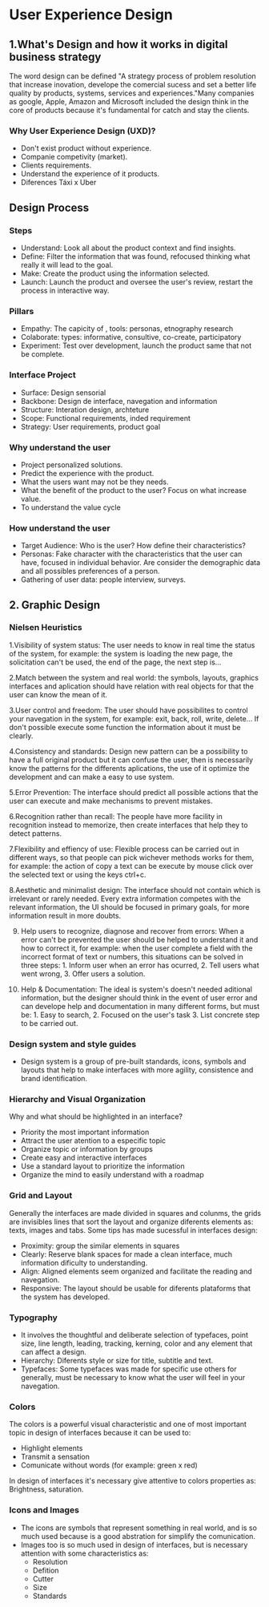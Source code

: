 # **User Experience Design**

## 1.What's Design and how it works in digital business strategy
The word design can be defined "A strategy process of problem resolution that increase inovation, develope the comercial sucess and set a better life quality by products, systems, services and experiences."Many companies as google, Apple, Amazon and Microsoft included the design think in the core of products because it's fundamental for catch and stay the clients.

### Why User Experience Design (UXD)?
  - Don't exist product without experience.
  - Companie competivity (market).
  - Clients requirements.
  - Understand the experience of it products.
  - Diferences Táxi x Uber

## Design Process
  ### Steps
  - Understand: Look all about the product context and find insights.
  - Define: Filter the information that was found, refocused thinking what really it will lead to the goal.
  - Make: Create the product using the information selected.
  - Launch: Launch the product and oversee the user's review, restart the process in interactive way.

  ### Pillars
  - Empathy: The capicity of , tools: personas, etnography research
  - Colaborate: types: informative, consultive, co-create, participatory
  - Experiment: Test over development, launch the product same that not be complete.

  ### Interface Project
  - Surface: Design sensorial
  - Backbone: Design de interface, navegation and information
  - Structure: Interation design, archteture
  - Scope: Functional requirements, inded requirement
  - Strategy: User requirements, product goal

  ### Why understand the user
  - Project personalized solutions.
  - Predict the experience with the product.
  - What the users want may not be they needs.
  - What the benefit of the product to the user? Focus on what increase value.
  - To understand the value cycle 

  ### How understand the user
  - Target Audience: Who is the user? How define their characteristics?
  - Personas: Fake character with the characteristics that the user can have, focused in individual behavior. Are consider the demographic data and all possibles preferences of a person.
  - Gathering of user data: people interview, surveys. 

  ## 2. Graphic Design
  
  ### Nielsen Heuristics
  
  1.Visibility of system status: The user needs to know in real time the status of the system, for example: the system is loading the new page, the solicitation can't be used, the end of the page, the next step is...
  
  2.Match between the system and real world: the symbols, layouts, graphics interfaces and aplication should have relation with real objects for that the user can know the mean of it.  
  
  3.User control and freedom: The user should have possibilites to control your navegation in the system, for example: exit, back, roll, write, delete... If don't possible execute some function the information about it must be clearly.
  
  4.Consistency and standards: Design new pattern can be a possibility to have a  full original product but it can confuse the user, then is necessarily know the patterns for the differents aplications, the use of it optimize the development and can make a easy to use system. 
  
  5.Error Prevention: The interface should predict all possible actions that the user can execute and make mechanisms to prevent mistakes.
  
  6.Recognition rather than recall: The people have more facility in recognition instead to memorize, then create interfaces that help they to detect patterns.
  
  7.Flexibility and effiency of use: Flexible process can be carried out in different ways, so that people can pick wichever methods works for them, for example: the action of copy a text can be execute by mouse click over the selected text or using the keys ctrl+c.
  
  8.Aesthetic and minimalist design: The interface should not contain which is irrelevant or rarely needed. Every extra information competes with the relevant information, the UI should be focused in primary goals, for more information result in more doubts.
  
  9. Help users to recognize, diagnose and recover from errors: When a error can't be prevented the user should be helped to understand it and how to correct it, for example: when the user complete a field with the incorrect format of text or numbers, this situations can be solved in three steps: 1. Inform user when an error has ocurred, 2. Tell users what went wrong, 3. Offer users a solution.

  10. Help & Documentation: The ideal is system's doesn't needed aditional information, but the designer should think in the event of user error and can develope help and documentation in many different forms, but must be: 1. Easy to search, 2. Focused on the user's task 3. List concrete step to be carried out.

  ### Design system and style guides
  - Design system is a group of pre-built standards, icons, symbols and layouts that help to make interfaces with more agility, consistence and brand identification.

  ### Hierarchy and Visual Organization
  Why and what should be highlighted in an interface?
  - Priority the most important information
  - Attract the user atention to a especific topic
  - Organize topic or information by groups
  - Create easy and interactive interfaces
  - Use a standard layout to prioritize the information
  - Organize the mind to easily understand with a roadmap

### Grid and Layout
Generally the interfaces are made divided in squares and colunms, the grids are invisibles lines that sort the layout and organize diferents elements as: texts, images and tabs. Some tips has made sucessful in interfaces design:
- Proximity: group the similar elements in squares
- Clearly: Reserve blank spaces for made a clean interface, much information dificulty to understanding.
- Align: Aligned elements seem organized and facilitate the reading and navegation.
- Responsive: The layout should be usable for diferents plataforms that the system has developed.

### Typography
- It involves the thoughtful and deliberate selection of typefaces, point size, line length, leading, tracking, kerning, color and any element that can affect a design.
- Hierarchy: Diferents style or size for title, subtitle and text.
- Typefaces: Some typefaces was made for specific use others for generally, must be necessary to know what the user will feel in your navegation.

### Colors
The colors is a powerful visual characteristic and one of most important topic in design of interfaces because it can be used to:
- Highlight elements
- Transmit a sensation
- Comunicate without words (for example: green x red)

In design of interfaces it's necessary give attentive to colors properties as: Brightness, saturation.

### Icons and Images
- The icons are symbols that represent something in real world, and is so much used because is a good abstration for simplify the comunication.
- Images too is so much used in design of interfaces, but is necessary attention with some characteristics as:
    - Resolution
    - Defition
    - Cutter
    - Size
    - Standards

